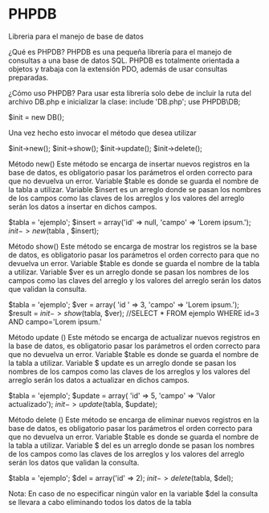 # PHPDB
Libreria para el manejo de base de datos

¿Qué es PHPDB? 
PHPDB es una pequeña librería para el manejo de consultas a una base de datos SQL.
PHPDB es totalmente orientada a objetos y trabaja con la extensión PDO, además de usar consultas preparadas.

¿Cómo uso PHPDB?
Para usar esta librería solo debe de incluir la ruta del archivo DB.php e inicializar la clase:
include 'DB.php';
use PHPDB\DB;

$init = new DB();

Una vez hecho esto invocar el método que desea utilizar

$init->new();
$init->show();
$init->update();
$init->delete();

Método new()
Este método se encarga de insertar nuevos registros en la base de datos, es obligatorio pasar los parámetros el orden correcto para que no devuelva un error.
Variable $table es donde se guarda el nombre de la tabla a utilizar.
Variable $insert es un arreglo donde se pasan los nombres de los campos como las claves de los arreglos y los valores del arreglo serán los datos a insertar en dichos campos.

$tabla = 'ejemplo';
$insert = array('id' => null, 'campo' => 'Lorem ipsum.');
$init->new($tabla , $insert);

Método show()
Este método se encarga de mostrar los registros se la base de datos, es obligatorio pasar los parámetros el orden correcto para que no devuelva un error.
Variable $table es donde se guarda el nombre de la tabla a utilizar.
Variable $ver es un arreglo donde se pasan los nombres de los campos como las claves del arreglo y los valores del arreglo serán los datos que validan la consulta.

$tabla = 'ejemplo';
$ver = array( 'id ' => 3, 'campo' => 'Lorem ipsum.');
$result = $init->show($tabla, $ver);
//SELECT * FROM ejemplo WHERE id=3 AND campo='Lorem ipsum.'

Método update ()
Este método se encarga de actualizar nuevos registros en la base de datos, es obligatorio pasar los parámetros el orden correcto para que no devuelva un error.
Variable $table es donde se guarda el nombre de la tabla a utilizar.
Variable $ update  es un arreglo donde se pasan los nombres de los campos como las claves de los arreglos y los valores del arreglo serán los datos a actualizar en dichos campos.

$tabla = 'ejemplo';
$update = array( 'id' => 5, 'campo' => 'Valor actualizado');
$init->update($tabla, $update);

Método delete ()
Este método se encarga de eliminar nuevos registros en la base de datos, es obligatorio pasar los parámetros el orden correcto para que no devuelva un error.
Variable $table es donde se guarda el nombre de la tabla a utilizar.
Variable $ del es un arreglo donde se pasan los nombres de los campos como las claves de los arreglos y los valores del arreglo serán los datos que validan la consulta.

$tabla = 'ejemplo';
$del = array('id' => 2);
$init->delete($tabla, $del);

Nota: En caso de no especificar ningún valor en la variable $del la consulta se llevara a cabo eliminando todos los datos de la tabla
